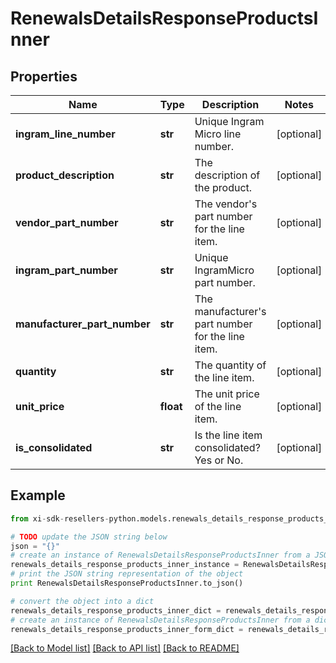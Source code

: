 # RenewalsDetailsResponseProductsInner


## Properties

Name | Type | Description | Notes
------------ | ------------- | ------------- | -------------
**ingram_line_number** | **str** | Unique Ingram Micro line number. | [optional] 
**product_description** | **str** | The description of the product. | [optional] 
**vendor_part_number** | **str** | The vendor&#39;s part number for the line item. | [optional] 
**ingram_part_number** | **str** | Unique IngramMicro part number. | [optional] 
**manufacturer_part_number** | **str** | The manufacturer&#39;s part number for the line item. | [optional] 
**quantity** | **str** | The quantity of the line item. | [optional] 
**unit_price** | **float** | The unit price of the line item. | [optional] 
**is_consolidated** | **str** | Is the line item consolidated? Yes or No. | [optional] 

## Example

```python
from xi-sdk-resellers-python.models.renewals_details_response_products_inner import RenewalsDetailsResponseProductsInner

# TODO update the JSON string below
json = "{}"
# create an instance of RenewalsDetailsResponseProductsInner from a JSON string
renewals_details_response_products_inner_instance = RenewalsDetailsResponseProductsInner.from_json(json)
# print the JSON string representation of the object
print RenewalsDetailsResponseProductsInner.to_json()

# convert the object into a dict
renewals_details_response_products_inner_dict = renewals_details_response_products_inner_instance.to_dict()
# create an instance of RenewalsDetailsResponseProductsInner from a dict
renewals_details_response_products_inner_form_dict = renewals_details_response_products_inner.from_dict(renewals_details_response_products_inner_dict)
```
[[Back to Model list]](../README.md#documentation-for-models) [[Back to API list]](../README.md#documentation-for-api-endpoints) [[Back to README]](../README.md)


